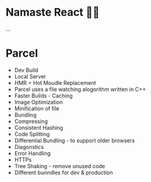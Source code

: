 # Namaste React 🚀🚀

...
# Parcel
- Dev Build
- Local Server
- HMR = Hot Moudle Replacement
- Parcel uses a file watching alogorithm written in C++
- Faster Builds - Caching
- Image  Optimization
- Minification of file
- Bundling
- Compressing
- Consistent Hashing
- Code Splitting
- Differential Bundling - to support older browsers
- Diagonstics
- Error Handling
- HTTPs
- Tree Shaking - remove unused code
- Different bunndles for dev & production
